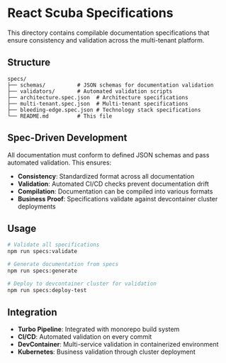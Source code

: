 # React Scuba Specifications

This directory contains compilable documentation specifications that ensure consistency and validation across the multi-tenant platform.

## Structure

```
specs/
├── schemas/          # JSON schemas for documentation validation
├── validators/       # Automated validation scripts
├── architecture.spec.json  # Architecture specifications
├── multi-tenant.spec.json  # Multi-tenant specifications
├── bleeding-edge.spec.json # Technology stack specifications
└── README.md         # This file
```

## Spec-Driven Development

All documentation must conform to defined JSON schemas and pass automated validation. This ensures:

- **Consistency**: Standardized format across all documentation
- **Validation**: Automated CI/CD checks prevent documentation drift
- **Compilation**: Documentation can be compiled into various formats
- **Business Proof**: Specifications validate against devcontainer cluster deployments

## Usage

```bash
# Validate all specifications
npm run specs:validate

# Generate documentation from specs
npm run specs:generate

# Deploy to devcontainer cluster for validation
npm run specs:deploy-test
```

## Integration

- **Turbo Pipeline**: Integrated with monorepo build system
- **CI/CD**: Automated validation on every commit
- **DevContainer**: Multi-service validation in containerized environment
- **Kubernetes**: Business validation through cluster deployment
